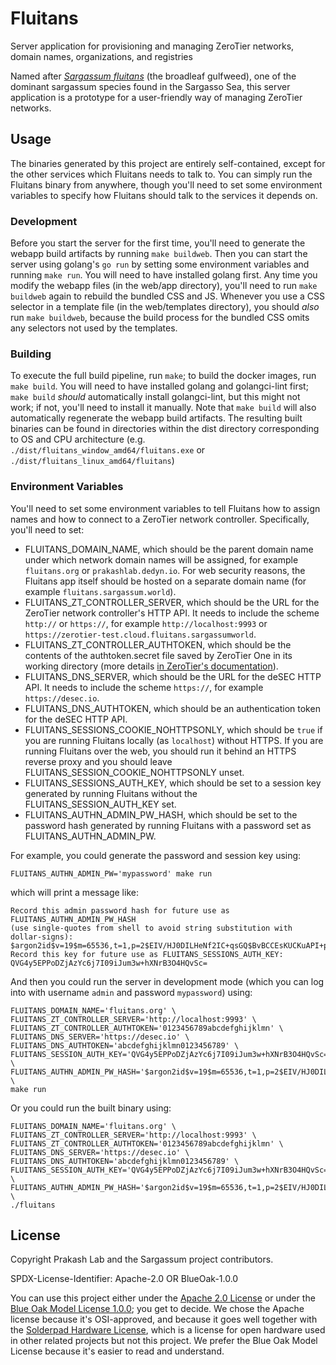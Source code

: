 # Fluitans

Server application for provisioning and managing ZeroTier networks, domain names, organizations, and registries

Named after [_Sargassum fluitans_](https://www.algaebase.org/search/species/detail/?tc=accept&species_id=825) (the broadleaf gulfweed), one of the dominant sargassum species found in the Sargasso Sea, this server application is a prototype for a user-friendly way of managing ZeroTier networks.

## Usage

The binaries generated by this project are entirely self-contained, except for the other services which Fluitans needs to talk to. You can simply run the Fluitans binary from anywhere, though you'll need to set some environment variables to specify how Fluitans should talk to the services it depends on.

### Development

Before you start the server for the first time, you'll need to generate the webapp build artifacts by running `make buildweb`. Then you can start the server using golang's `go run` by setting some environment variables and running `make run`. You will need to have installed golang first. Any time you modify the webapp files (in the web/app directory), you'll need to run `make buildweb` again to rebuild the bundled CSS and JS. Whenever you use a CSS selector in a template file (in the web/templates directory), you should *also* run `make buildweb`, because the build process for the bundled CSS omits any selectors not used by the templates.

### Building

To execute the full build pipeline, run `make`; to build the docker images, run `make build`. You will need to have installed golang and golangci-lint first; `make build` *should* automatically install golangci-lint, but this might not work; if not, you'll need to install it manually. Note that `make build` will also automatically regenerate the webapp build artifacts. The resulting built binaries can be found in directories within the dist directory corresponding to OS and CPU architecture (e.g. `./dist/fluitans_window_amd64/fluitans.exe` or `./dist/fluitans_linux_amd64/fluitans`)

### Environment Variables

You'll need to set some environment variables to tell Fluitans how to assign names and how to connect to a ZeroTier network controller. Specifically, you'll need to set:

- FLUITANS_DOMAIN_NAME, which should be the parent domain name under which network domain names will be assigned, for example `fluitans.org` or `prakashlab.dedyn.io`. For web security reasons, the Fluitans app itself should be hosted on a separate domain name (for example `fluitans.sargassum.world`).
- FLUITANS_ZT_CONTROLLER_SERVER, which should be the URL for the ZeroTier network controller's HTTP API. It needs to include the scheme `http://` or `https://`, for example `http://localhost:9993` or `https://zerotier-test.cloud.fluitans.sargassumworld`.
- FLUITANS_ZT_CONTROLLER_AUTHTOKEN, which should be the contents of the authtoken.secret file saved by ZeroTier One in its working directory (more details [in ZeroTier's documentation](https://docs.zerotier.com/zerotier/zerotier.conf/)).
- FLUITANS_DNS_SERVER, which should be the URL for the deSEC HTTP API. It needs to include the scheme `https://`, for example `https://desec.io`.
- FLUITANS_DNS_AUTHTOKEN, which should be an authentication token for the deSEC HTTP API.
- FLUITANS_SESSIONS_COOKIE_NOHTTPSONLY, which should be `true` if you are running Fluitans locally (as `localhost`) without HTTPS. If you are running Fluitans over the web, you should run it behind an HTTPS reverse proxy and you should leave FLUITANS_SESSION_COOKIE_NOHTTPSONLY unset.
- FLUITANS_SESSIONS_AUTH_KEY, which should be set to a session key generated by running Fluitans without the FLUITANS_SESSION_AUTH_KEY set.
- FLUITANS_AUTHN_ADMIN_PW_HASH, which should be set to the password hash generated by running Fluitans with a password set as FLUITANS_AUTHN_ADMIN_PW.

For example, you could generate the password and session key using:
```
FLUITANS_AUTHN_ADMIN_PW='mypassword' make run
```
which will print a message like:
```
Record this admin password hash for future use as FLUITANS_AUTHN_ADMIN_PW_HASH
(use single-quotes from shell to avoid string substitution with dollar-signs):
$argon2id$v=19$m=65536,t=1,p=2$EIV/HJ0DILHeNf2IC+qsGQ$BvBCCEsKUCKuAPI+pzM+sbCy/pdQdOF/FmHwx/yIusU
Record this key for future use as FLUITANS_SESSIONS_AUTH_KEY:
QVG4y5EPPoDZjAzYc6j7I09iJum3w+hXNrB3O4HQvSc=
```

And then you could run the server in development mode (which you can log into with username `admin` and password `mypassword`) using:
```
FLUITANS_DOMAIN_NAME='fluitans.org' \
FLUITANS_ZT_CONTROLLER_SERVER='http://localhost:9993' \
FLUITANS_ZT_CONTROLLER_AUTHTOKEN='0123456789abcdefghijklmn' \
FLUITANS_DNS_SERVER='https://desec.io' \
FLUITANS_DNS_AUTHTOKEN='abcdefghijklmn0123456789' \
FLUITANS_SESSION_AUTH_KEY='QVG4y5EPPoDZjAzYc6j7I09iJum3w+hXNrB3O4HQvSc=' \
FLUITANS_AUTHN_ADMIN_PW_HASH='$argon2id$v=19$m=65536,t=1,p=2$EIV/HJ0DILHeNf2IC+qsGQ$BvBCCEsKUCKuAPI+pzM+sbCy/pdQdOF/FmHwx/yIusU' \
make run
```

Or you could run the built binary using:
```
FLUITANS_DOMAIN_NAME='fluitans.org' \
FLUITANS_ZT_CONTROLLER_SERVER='http://localhost:9993' \
FLUITANS_ZT_CONTROLLER_AUTHTOKEN='0123456789abcdefghijklmn' \
FLUITANS_DNS_SERVER='https://desec.io' \
FLUITANS_DNS_AUTHTOKEN='abcdefghijklmn0123456789' \
FLUITANS_SESSION_AUTH_KEY='QVG4y5EPPoDZjAzYc6j7I09iJum3w+hXNrB3O4HQvSc=' \
FLUITANS_AUTHN_ADMIN_PW_HASH='$argon2id$v=19$m=65536,t=1,p=2$EIV/HJ0DILHeNf2IC+qsGQ$BvBCCEsKUCKuAPI+pzM+sbCy/pdQdOF/FmHwx/yIusU' \
./fluitans
```

## License

Copyright Prakash Lab and the Sargassum project contributors.

SPDX-License-Identifier: Apache-2.0 OR BlueOak-1.0.0

You can use this project either under the [Apache 2.0 License](https://www.apache.org/licenses/LICENSE-2.0) or under the [Blue Oak Model License 1.0.0](https://blueoakcouncil.org/license/1.0.0); you get to decide. We chose the Apache license because it's OSI-approved, and because it goes well together with the [Solderpad Hardware License](http://solderpad.org/licenses/SHL-2.1/), which is a license for open hardware used in other related projects but not this project. We prefer the Blue Oak Model License because it's easier to read and understand.
